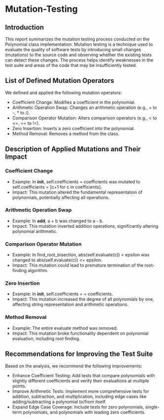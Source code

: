 # Mutation-Testing

## Introduction
This report summarizes the mutation testing process conducted on the Polynomial class implementation. Mutation testing is a technique used to evaluate the quality of software tests by introducing small changes (mutations) to the source code and observing whether the existing tests can detect these changes. The process helps identify weaknesses in the test suite and areas of the code that may be insufficiently tested.

## List of Defined Mutation Operators
We defined and applied the following mutation operators:
* Coefficient Change: Modifies a coefficient in the polynomial.
* Arithmetic Operation Swap: Changes an arithmetic operation (e.g., + to -, * to /).
* Comparison Operator Mutation: Alters comparison operators (e.g., < to <=, == to !=).
* Zero Insertion: Inserts a zero coefficient into the polynomial.
* Method Removal: Removes a method from the class.

## Description of Applied Mutations and Their Impact
### Coefficient Change
* Example: In __init__, self.coefficients = coefficients was mutated to self.coefficients = [c+1 for c in coefficients].
* Impact: This mutation altered the fundamental representation of polynomials, potentially affecting all operations.
### Arithmetic Operation Swap
* Example: In __add__, a + b was changed to a - b.
* Impact: This mutation inverted addition operations, significantly altering polynomial arithmetic.
### Comparison Operator Mutation
* Example: In find_root_bisection, abs(self.evaluate(c)) < epsilon was changed to abs(self.evaluate(c)) <= epsilon.
* Impact: This mutation could lead to premature termination of the root-finding algorithm.
### Zero Insertion
* Example: In __init__, self.coefficients = + coefficients.
* Impact: This mutation increased the degree of all polynomials by one, affecting string representation and arithmetic operations.
### Method Removal
* Example: The entire evaluate method was removed.
* Impact: This mutation broke functionality dependent on polynomial evaluation, including root finding.

## Recommendations for Improving the Test Suite
Based on the analysis, we recommend the following improvements:
* Enhance Coefficient Testing: Add tests that compare polynomials with slightly different coefficients and verify their evaluations at multiple points.
* Improve Arithmetic Tests: Implement more comprehensive tests for addition, subtraction, and multiplication, including edge cases like adding/subtracting a polynomial to/from itself.
* Expand Edge Case Coverage: Include tests for zero polynomials, single-term polynomials, and polynomials with leading zero coefficients.

